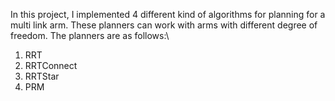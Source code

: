 In this project, I implemented 4 different kind of algorithms for planning for a multi link arm. These planners can work with arms with different degree of freedom. The planners are as follows:\

1. RRT
2. RRTConnect
3. RRTStar
4. PRM
